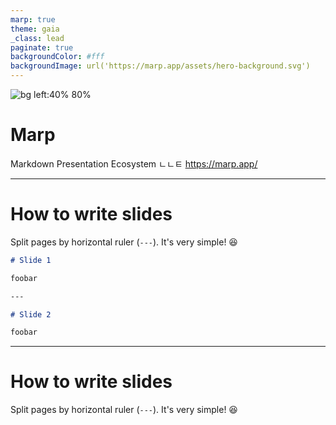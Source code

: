 ```yaml
---
marp: true
theme: gaia
_class: lead
paginate: true
backgroundColor: #fff
backgroundImage: url('https://marp.app/assets/hero-background.svg')
---
```



![bg left:40% 80%](https://marp.app/assets/marp.svg)

# **Marp**

Markdown Presentation Ecosystem
ㄴㄴㅌ
https://marp.app/

---

# How to write slides

Split pages by horizontal ruler (`---`). It's very simple! :satisfied:

```markdown
# Slide 1

foobar

---

# Slide 2

foobar
```


---

# How to write slides

Split pages by horizontal ruler (`---`). It's very simple! :satisfied:
